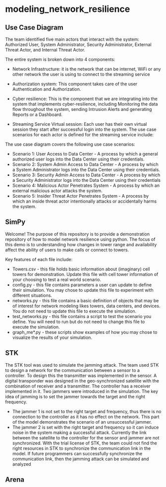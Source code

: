 # modeling_network_resilience
## Use Case Diagram
The team identified five main actors that interact with the system: Authorized User, System Administrator, Security Administrator, External Threat Actor, and Internal Threat Actor. 

The entire system is broken down into 4 components: 

* Network Infrastructure:  it is the network that can be internet, WiFi or any other network the user is using to connect to the streaming service 

* Authorization system: This component takes care of the user Authentication and Authorization. 

* Cyber resilience: This is the component that we are integrating into the system that implements cyber-resilience, including Monitoring the data flow throughout the system, sending Intrusion Alerts and generating Reports or a Dashboard.  

* Streaming Service Virtual session: Each user has their own virtual session they start after  successful login into the system. 
The use case scenarios for each actor is defined for the streaming service include:  

The use case diagram covers the following use case scenarios:
* Scenario 1: User Access to Data Center - A process by which a general authorized user logs into the Data Center using their credentials.
* Scenario 2: System Admin Access to Data Center - A process by which a System Administrator logs into the Data Center using their credentials. 
* Scenario 3: Security Admin Access to Data Center - A process by which a Security Administrator logs into the Data Center using their credentials 
* Scenario 4: Malicious Actor Penetrates System - A process by which an external malicious actor attacks the system.  
* Scenario 5: Insider Threat Actor Penetrates System - A process by which an inside threat actor intentionally attacks or accidentally harms the system.  

## SimPy

Welcome! The purpose of this repository is to provide a demonstration repository of how to model network resilience using python. The focus of this demo is to understanding how changes in tower range and availability affect the ability of users to make calls or connect to towers. 

Key features of each file include: 
* Towers.csv - this file holds basic information about (imaginary) cell towers for demonstration. Update this file with cell tower information of your choosing to test a real world scenario. 
* config.py - this file contains parameters a user can update to define their simulation. You may chose to update this file to experiment with different situations. 
* networks.py - this file contains a basic definition of objects that may be of interest for network modeling likes towers, data centers, and devices. You do not need to update this file to execute the simulation.
* test_networks.py - this file contains a script to test the scenario you define. You will need to run but do not need to change this file to execute the simulation.
* graph_me*.py - these scripts show examples of how you may chose to visualize the results of your simulation. 

## STK
The STK tool was used to simulate the jamming attack. The team used STK to design a network for the communication between a sensor to a controller. To design this the transmitter was implemented in the sensor. A digital transponder was designed in the geo-synchronized satellite with the combination of receiver and a transmitter. The controller has a receiver implemented in it. 
Two jammers were introduced in the simulation. The key idea of jamming is to set the jammer towards the target and the right frequency. 
 * The jammer 1 is not set to the right target and frequency, thus there is no connection to the controller as it has no effect on the network. This part of the model demonstrates the scenario of an unsuccessful jammer. 
 * The jammer 2 is set with the right target and frequency so it can induce noise in the system making a successful attack. Currently the link between the satellite to the controller for the sensor and jammer are not synchronized. With the trial license of STK, the team could not find the right resources in STK to synchronize the communication link in the model. If future programmers can successfully synchronize the communication link, then the jamming attack can be simulated and analyzed

## Arena
